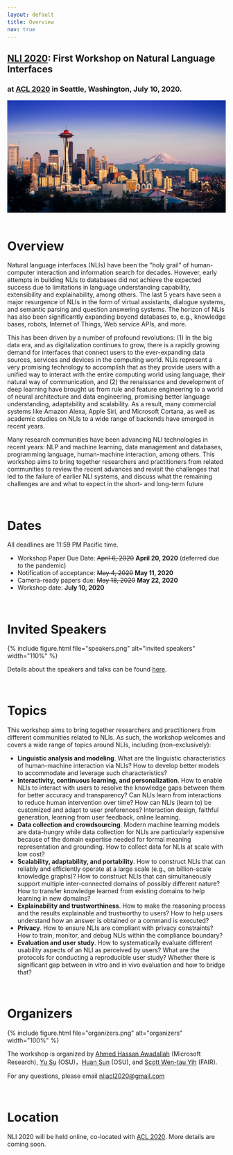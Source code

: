 ```yaml
---
layout: default
title: Overview
nav: true
---
```


## [NLI 2020](http://nli-acl2020.github.io): First Workshop on Natural Language Interfaces
### at [ACL 2020](https://acl2020.org/) in Seattle, Washington, July 10, 2020.  
<!-- <div class="fb-share-button" data-href="http://nli-acl2020.github.io" data-layout="button_count" data-size="large" data-mobile-iframe="true"><a class="fb-xfbml-parse-ignore" target="_blank" href="https://www.facebook.com/sharer/sharer.php?u=http%3A%2F%2Fkbcom.org%2F&amp;src=sdkpreparse">Share</a></div>
<a href="https://twitter.com/share" class="twitter-share-button" data-size="large" data-show-count="false">Tweet</a><script async src="//platform.twitter.com/widgets.js" charset="utf-8"></script> -->

<div class="container">
  <img src="images/seattle.jpg" style="width:100%;min-height:200px;max-height:550px;">
  <!-- <div class="top">
    <h3>
      <p align="center">
        <b>
          <font color="white">First Workshop on Natural Language Interfaces: Challenges and Promises</font>
        </b>
      </p>
    </h3>
    <h5>
      <p align="center">
        <font color="white">Held in conjunction with ACL 2020 <br/> in Seattle, Washington, July 10th, 2020</font>
      </p>
    </h5>
  </div> -->
</div>

<br>

# Overview
Natural language interfaces (NLIs) have been the "holy grail" of human-computer interaction and information search for decades. However, early attempts in building NLIs to databases did not achieve the expected success due to limitations in language understanding capability, extensibility and explainability, among others. The last 5 years have seen a major resurgence of NLIs in the form of virtual assistants, dialogue systems, and semantic parsing and question answering systems. The horizon of NLIs has also been significantly expanding beyond databases to, e.g., knowledge bases, robots, Internet of Things, Web service APIs, and more.

This has been driven by a number of profound revolutions: (1) In the big data era, and as digitalization continues to grow, there is a rapidly growing demand for interfaces that connect users to the ever-expanding data sources, services and devices in the computing world. NLIs represent a very promising technology to accomplish that as they provide users with a unified way to interact with the entire computing world using language, their natural way of communication, and (2) the renaissance and development of deep learning have brought us from rule and feature engineering to a world of neural architecture and data engineering, promising better language understanding, adaptability and scalability. As a result, many commercial systems like Amazon Alexa, Apple Siri, and Microsoft Cortana, as well as academic studies on NLIs to a wide range of backends have emerged in recent years.

Many research communities have been advancing NLI technologies in recent years: NLP and machine learning, data management and databases, programming language, human-machine interaction, among others. This workshop aims to bring together researchers and practitioners from related communities to review the recent advances and revisit the challenges that led to the failure of earlier NLI systems, and discuss what the remaining challenges are and what to expect in the short- and long-term future

<br>

# Dates

All deadlines are 11:59 PM Pacific time.

+ Workshop Paper Due Date: <del>April 6, 2020</del> **April 20, 2020** (deferred due to the pandemic)
+ Notification of acceptance: <del>May 4, 2020</del> **May 11, 2020**
+ Camera-ready papers due: <del>May 18, 2020</del> **May 22, 2020** 
+ Workshop date: **July 10, 2020**

<br>

# Invited Speakers
{% include figure.html file="speakers.png" alt="invited speakers" width="110%" %}

Details about the speakers and talks can be found [here](http://nli-acl2020.github.io/3-speaker.html).

<br>

# Topics
This workshop aims to bring together researchers and practitioners from different communities related to NLIs. As such, the workshop welcomes and covers a wide range of topics around NLIs, including (non-exclusively):
  
+ **Linguistic analysis and modeling**. What are the linguistic characteristics of human-machine interaction via NLIs? How to develop better models to accommodate and leverage such characteristics?
+ **Interactivity, continuous learning, and personalization**. How to enable NLIs to interact with users to resolve the knowledge gaps between them for better accuracy and transparency? Can NLIs learn from interactions to reduce human intervention over time?  How can NLIs (learn to) be customized and adapt to user preferences? Interaction design, faithful generation, learning from user feedback, online learning.
+ **Data collection and crowdsourcing**. Modern machine learning models are data-hungry while data collection for NLIs are particularly expensive because of the domain expertise needed for formal meaning representation and grounding. How to collect data for NLIs at scale with low cost?
+ **Scalability, adaptability, and portability**. How to construct NLIs that can reliably and efficiently operate at a large scale (e.g., on billion-scale knowledge graphs)? How to construct NLIs that can simultaneously support multiple inter-connected domains of possibly different nature? How to transfer knowledge learned from existing domains to help learning in new domains?
+ **Explainability and trustworthiness**. How to make the reasoning process and the results explainable and trustworthy to users? How to help users understand how an answer is obtained or a command is executed?
+ **Privacy**. How to ensure NLIs are compliant with privacy constraints? How to train, monitor, and debug NLIs within the compliance boundary?
+ **Evaluation and user study**. How to systematically evaluate different usability aspects of an NLI as perceived by users? What are the protocols for conducting a reproducible user study? Whether there is significant gap between in vitro and in vivo evaluation and how to bridge that?

<br>

# Organizers
{% include figure.html file="organizers.png" alt="organizers" width="100%" %}

The workshop is organized by [Ahmed Hassan Awadallah](https://www.microsoft.com/en-us/research/people/hassanam/) (Microsoft Research), [Yu Su](http://ysu1989.github.io/) (OSU)，[Huan Sun](http://web.cse.ohio-state.edu/~sun.397/) (OSU), and [Scott Wen-tau Yih](http://scottyih.org/) (FAIR).

For any questions, please email [nliacl2020@gmail.com](mailto:nliacl2020@gmail.com )

<br>

# Location 
NLI 2020 will be held online, co-located with [ACL 2020](http://www.wsdm-conference.org/2018/index.html). More details are coming soon.

